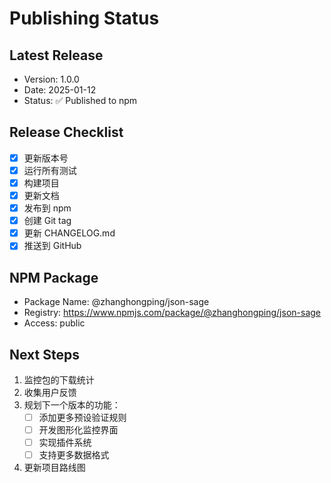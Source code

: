 # Publishing Status

## Latest Release
- Version: 1.0.0
- Date: 2025-01-12
- Status: ✅ Published to npm

## Release Checklist
- [x] 更新版本号
- [x] 运行所有测试
- [x] 构建项目
- [x] 更新文档
- [x] 发布到 npm
- [x] 创建 Git tag
- [x] 更新 CHANGELOG.md
- [x] 推送到 GitHub

## NPM Package
- Package Name: @zhanghongping/json-sage
- Registry: https://www.npmjs.com/package/@zhanghongping/json-sage
- Access: public

## Next Steps
1. 监控包的下载统计
2. 收集用户反馈
3. 规划下一个版本的功能：
   - [ ] 添加更多预设验证规则
   - [ ] 开发图形化监控界面
   - [ ] 实现插件系统
   - [ ] 支持更多数据格式
4. 更新项目路线图
